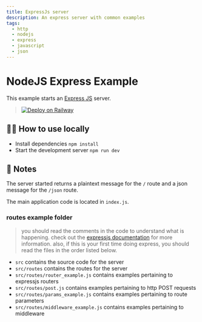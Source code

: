 ```yaml
---
title: ExpressJs server
description: An express server with common examples
tags:
  - http
  - nodejs
  - express
  - javascript
  - json
---
```


# NodeJS Express Example

This example starts an [Express JS](https://expressjs.com/) server.

> [![Deploy on Railway](https://railway.app/button.svg)](https://railway.app/template/Q4mMOs?referralCode=wANn9j)

## 💁‍♀️ How to use locally

- Install dependencies `npm install`
- Start the development server `npm run dev`

## 📝 Notes

The server started returns a plaintext message for the `/` route and a json message for the `/json` route.

The main application code is located in `index.js`.

### routes example folder

> you should read the comments in the code to understand what is happening. check out the [expressjs documentation](https://expressjs.com/) for more information.
> also, if this is your first time doing express, you should read the files in the order listed below.

- `src` contains the source code for the server
- `src/routes` contains the routes for the server
- `src/routes/router_example.js` contains examples pertaining to expressjs routers
- `src/routes/post.js` contains examples pertaining to http POST requests
- `src/routes/params_example.js` contains examples pertaining to route parameters
- `src/routes/middleware_example.js` contains examples pertaining to middleware

